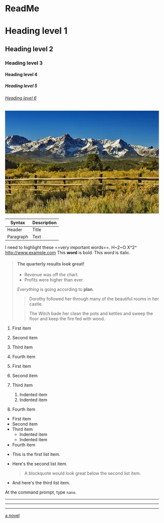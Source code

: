 # ReadMe
# Heading level 1
## Heading level 2
### Heading level 3
#### Heading level 4
##### Heading level 5
###### [Heading level 6](https://github.com/henry2craftman/henry.github.io/issues/1)

![The San Juan Mountains are beautiful!](/assets/images/san-juan-mountains.png "San Juan Mountains")

| Syntax      | Description |
| ----------- | ----------- |
| Header      | Title       |
| Paragraph   | Text        |

I need to highlight these ==very important words==.
H~2~O
X^2^
http://www.example.com
This **word** is bold. This <em>word</em> is italic.

> #### The quarterly results look great!
>
> - Revenue was off the chart.
> - Profits were higher than ever.
>
>  *Everything* is going according to **plan**.
>
> > Dorothy followed her through many of the beautiful rooms in her castle.
>
>> The Witch bade her clean the pots and kettles and sweep the floor and keep the fire fed with wood.

1. First item
2. Second item
3. Third item
4. Fourth item

1. First item
2. Second item
3. Third item
    1. Indented item
    2. Indented item
4. Fourth item

- First item
- Second item
- Third item
    - Indented item
    - Indented item
- Fourth item

* This is the first list item.
* Here's the second list item.

    > A blockquote would look great below the second list item.

* And here's the third list item.

At the command prompt, type `nano`.

***

---

_________________

[a novel](https://en.wikipedia.org/wiki/The_Milagro_Beanfield_War_%28novel%29)
